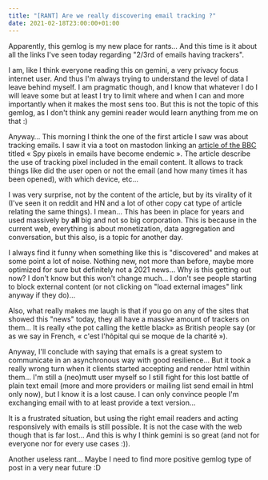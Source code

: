 ```yaml
---
title: "[RANT] Are we really discovering email tracking ?"
date: 2021-02-18T23:00:00+01:00
---
```


Apparently, this gemlog is my new place for rants… And this time is it about all the links I've seen today regarding "2/3rd of emails having trackers".

I am, like I think everyone reading this on gemini, a very privacy focus internet user. And thus I'm always trying to understand the level of data I leave behind myself.
I am pragmatic though, and I know that whatever I do I will leave some but at least I try to limit where and when I can and more importantly when it makes the most sens too.
But this is not the topic of this gemlog, as I don't think any gemini reader would learn anything from me on that :)

Anyway… This morning I think the one of the first article I saw was about tracking emails. I saw it via a toot on mastodon linking an [article of the BBC](https://www.bbc.com/news/technology-56071437) titled « Spy pixels in emails have become endemic ». The article describe the use of tracking pixel included in the email content. It allows to track things like did the user open or not the email (and how many times it has been opened), with which device, etc…

I was very surprise, not by the content of the article, but by its virality of it (I've seen it on reddit and HN and a lot of other copy cat type of article relating the same things).
I mean… This has been in place for years and used massively by **all** big and not so big corporation. This is because in the current web, everything is about monetization, data aggregation and conversation, but this also, is a topic for another day.

I always find it funny when something like this is "discovered" and makes at some point a lot of noise. Nothing new, not more than before, maybe more optimized for sure but definitely not a 2021 news… Why is this getting out now? I don't know but this won't change much… I don't see people starting to block external content (or not clicking on "load external images" link anyway if they do)…

Also, what really makes me laugh is that if you go on any of the sites that showed this "news" today, they all have a massive amount of trackers on them… It is really «the pot calling the kettle black» as British people say (or as we say in French, « c'est l'hôpital qui se moque de la charité »).

Anyway, I'll conclude with saying that emails is a great system to communicate in an asynchronous way with good resilience… But it took a really wrong turn when it clients started accepting and render html within them… I'm still a (neo)mutt user myself so I still fight for this lost battle of plain text email (more and more providers or mailing list send email in html only now), but I know it is a lost cause. I can only convince people I'm exchanging email with to at least provide a text version…

It is a frustrated situation, but using the right email readers and acting responsively with emails is still possible. It is not the case with the web though that is far lost… And this is why I think gemini is so great (and not for everyone nor for every use cases :)).

Another useless rant… Maybe I need to find more positive gemlog type of post in a very near future :D
